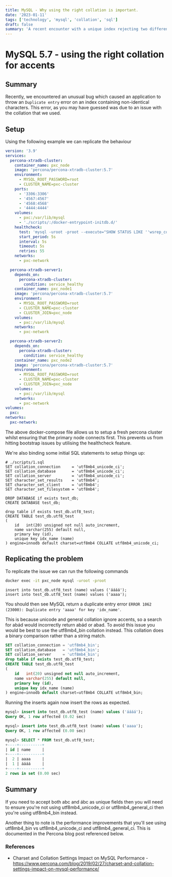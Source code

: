 ```yaml
---
title: MySQL - Why using the right collation is important.
date: '2023-01-11'
tags: ['technology', 'mysql', 'collation', 'sql']
draft: false
summary: 'A recent encounter with a unique index rejecting two different string values.'
---
```


# MySQL 5.7 - using the right collation for accents

## Summary

Recently, we encountered an unusual bug which caused an application to throw an `Duplicate entry` error on an index containing non-identical characters.
This error, as you may have guessed was due to an issue with the collation that we used.

## Setup

Using the following example we can replicate the behaviour

```yaml
version: '3.9'
services:
  percona-xtradb-cluster:
    container_name: pxc_node
    image: 'percona/percona-xtradb-cluster:5.7'
    environment:
      - MYSQL_ROOT_PASSWORD=root
      - CLUSTER_NAME=pxc-cluster
    ports:
      - '3306:3306'
      - '4567:4567'
      - '4568:4568'
      - '4444:4444'
    volumes:
      - pxc:/var/lib/mysql
      - './scripts/:/docker-entrypoint-initdb.d/'
    healthcheck:
      test: 'mysql -uroot -proot --execute="SHOW STATUS LIKE ''wsrep_connected'';" | grep -i ON'
      start_period: 5s
      interval: 5s
      timeout: 5s
      retries: 55
    networks:
      - pxc-network

  percona-xtradb-server1:
    depends_on:
      percona-xtradb-cluster:
        condition: service_healthy
    container_name: pxc_node1
    image: 'percona/percona-xtradb-cluster:5.7'
    environment:
      - MYSQL_ROOT_PASSWORD=root
      - CLUSTER_NAME=pxc-cluster
      - CLUSTER_JOIN=pxc_node
    volumes:
      - pxc:/var/lib/mysql
    networks:
      - pxc-network

  percona-xtradb-server2:
    depends_on:
      percona-xtradb-cluster:
        condition: service_healthy
    container_name: pxc_node2
    image: 'percona/percona-xtradb-cluster:5.7'
    environment:
      - MYSQL_ROOT_PASSWORD=root
      - CLUSTER_NAME=pxc-cluster
      - CLUSTER_JOIN=pxc_node
    volumes:
      - pxc:/var/lib/mysql
    networks:
      - pxc-network
volumes:
  pxc:
networks:
  pxc-network:
```

The above docker-compose file allows us to setup a fresh percona cluster whilst ensuring that the primary node connects first.
This prevents us from hitting bootstrap issues by utilising the healthcheck feature.

We're also binding some initial SQL statements to setup things up:

```mysql
# ./scripts/1.sql
SET collation_connection     = 'utf8mb4_unicode_ci';
SET collation_database       = 'utf8mb4_unicode_ci';
SET collation_server         = 'utf8mb4_unicode_ci';
SET character_set_results    = 'utf8mb4';
SET character_set_client     = 'utf8mb4';
SET character_set_filesystem = 'utf8mb4';

DROP DATABASE if exists test_db;
CREATE DATABASE test_db;

drop table if exists test_db.utf8_test;
CREATE TABLE test_db.utf8_test
(
    id   int(20) unsigned not null auto_increment,
    name varchar(255) default null,
    primary key (id),
    unique key idx_name (name)
) engine=innodb default charset=utf8mb4 COLLATE utf8mb4_unicode_ci;
```

## Replicating the problem

To replicate the issue we can run the following commands

```bash
docker exec -it pxc_node mysql -uroot -proot
```

```mysql
insert into test_db.utf8_test (name) values ('áááá');
insert into test_db.utf8_test (name) values ('aaaa');
```

You should then see MySQL return a duplicate entry error `ERROR 1062 (23000): Duplicate entry 'aaaa' for key 'idx_name'`.

This is because unicode and general collation ignore accents, so a search for abád would incorrectly return abád or abad.
To avoid this issue you would be best to use the utf8mb4_bin collation instead. This collation does a binary comparison rather than a string match.

```sql
SET collation_connection = 'utf8mb4_bin';
SET collation_database   = 'utf8mb4_bin';
SET collation_server     = 'utf8mb4_bin';
drop table if exists test_db.utf8_test;
CREATE TABLE test_db.utf8_test
(
    id   int(20) unsigned not null auto_increment,
    name varchar(255) default null,
    primary key (id),
    unique key idx_name (name)
) engine=innodb default charset=utf8mb4 COLLATE utf8mb4_bin;
```

Running the inserts again now insert the rows as expected.

```sql
mysql> insert into test_db.utf8_test (name) values ('áááá');
Query OK, 1 row affected (0.02 sec)

mysql> insert into test_db.utf8_test (name) values ('aaaa');
Query OK, 1 row affected (0.00 sec)

mysql> SELECT * FROM test_db.utf8_test;
+----+----------+
| id | name     |
+----+----------+
|  2 | aaaa     |
|  1 | áááá     |
+----+----------+
2 rows in set (0.00 sec)
```

## Summary

If you need to accept both abc and ábc as unique fields then you will need to ensure you're not using utf8mb4_unicode_ci or utf8mb4_general_ci then you're using utf8mb4_bin instead.

Another thing to note is the performance improvements that you'll see using utf8mb4_bin vs utf8mb4_unicode_ci and utf8mb4_general_ci. This is documented in the Percona blog post referenced below.

### References

- Charset and Collation Settings Impact on MySQL Performance - https://www.percona.com/blog/2019/02/27/charset-and-collation-settings-impact-on-mysql-performance/
